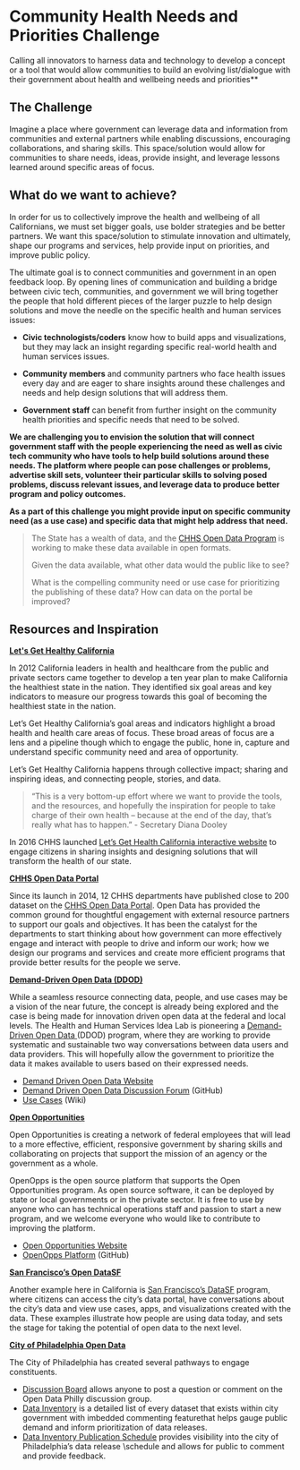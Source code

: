 # Community Health Needs and Priorities Challenge

Calling all innovators to harness data and technology to develop a
concept or a tool that would allow communities to build an evolving
list/dialogue with their government about health and wellbeing needs and
priorities**

## The Challenge

Imagine a place where government can leverage data and information from
communities and external partners while enabling discussions,
encouraging collaborations, and sharing skills. This space/solution
would allow for communities to share needs, ideas, provide insight, and
leverage lessons learned around specific areas of focus.

## What do we want to achieve?

In order for us to collectively improve the health and wellbeing of all
Californians, we must set bigger goals, use bolder strategies and be
better partners. We want this space/solution to stimulate innovation and
ultimately, shape our programs and services, help provide input on
priorities, and improve public policy.

The ultimate goal is to connect communities and government in an open
feedback loop. By opening lines of communication and building a bridge
between civic tech, communities, and government we will bring together
the people that hold different pieces of the larger puzzle to help
design solutions and move the needle on the specific health and human
services issues:

-   **Civic technologists/coders** know how to build apps and
    visualizations, but they may lack an insight regarding specific
    real-world health and human services issues.

-   **Community members** and community partners who face health issues
    every day and are eager to share insights around these challenges
    and needs and help design solutions that will address them.

-   **Government staff** can benefit from further insight on the
    community health priorities and specific needs that need to
    be solved.

**We are challenging you to envision the solution that will connect
government staff with the people experiencing the need as well as civic
tech community who have tools to help build solutions around these
needs. The platform where people can pose challenges or problems,
advertise skill sets, volunteer their particular skills to solving posed
problems, discuss relevant issues, and leverage data to produce better
program and policy outcomes.**

**As a part of this challenge you might provide input on specific
community need (as a use case) and specific data that might help address
that need.**

> The State has a wealth of data, and the [CHHS Open Data
> Program](https://chhs.data.ca.gov) is working to make these data
> available in open formats.
>
> Given the data available, what other data would the public like to
> see?
>
> What is the compelling community need or use case for prioritizing the
> publishing of these data? How can data on the portal be improved?

## Resources and Inspiration

[**Let's Get Healthy California**](https://letsgethealthy.ca.gov/)

In 2012 California leaders in health and healthcare from the public
and private sectors came together to develop a ten year plan to make
California the healthiest state in the nation. They identified six
goal areas and key indicators to measure our progress towards this
goal of becoming the healthiest state in the nation.

Let’s Get Healthy California’s goal areas and indicators highlight a
broad health and health care areas of focus. These broad areas of
focus are a lens and a pipeline though which to engage the public,
hone in, capture and understand specific community need and area of
opportunity.

Let’s Get Healthy California happens through collective impact; sharing and inspiring ideas, and connecting people, stories, and data.

>“This is a very bottom-up effort where we want to provide the tools,
> and the resources, and hopefully the inspiration for people to take
> charge of their own health – because at the end of the day, that’s
> really what has to happen.” - Secretary Diana Dooley

In 2016 CHHS launched [Let’s Get Health California interactive
website](http://www.letsgethealthy.ca.gov) to engage citizens in
sharing insights and designing solutions that will transform the
health of our state.

[**CHHS Open Data Portal**](https://chhs.data.ca.gov/)

Since its launch in 2014, 12 CHHS departments have published close to
200 dataset on the [CHHS Open Data Portal](https://chhs.data.ca.gov/).
Open Data has provided the common ground for thoughtful engagement
with external resource partners to support our goals and objectives.
It has been the catalyst for the departments to start thinking about
how government can more effectively engage and interact with people to
drive and inform our work; how we design our programs and services and
create more efficient programs that provide better results for the
people we serve.

[**Demand-Driven Open Data (DDOD)**](http://www.hhs.gov/idealab/projects-item/demand-driven-open-data/)

While a seamless resource connecting data, people, and use cases may
be a vision of the near future, the concept is already being explored
and the case is being made for innovation driven open data at the
federal and local levels. The Health and Human Services Idea Lab is
pioneering a [Demand-Driven Open
Data ](http://www.hhs.gov/idealab/projects-item/demand-driven-open-data/)(DDOD)
program, where they are working to provide systematic and sustainable
two way conversations between data users and data providers. This will
hopefully allow the government to prioritize the data it makes
available to users based on their expressed needs.

- [Demand Driven Open Data Website](http://ddod.healthdata.gov/wiki/Main_Page/)
- [Demand Driven Open Data Discussion Forum](https://github.com/demand-driven-open-data/ddod-intake/issues) (GitHub)
- [Use Cases](http://hhs.ddod.us/wiki/Use_Cases) (Wiki)

[**Open Opportunities**](http://www.digitalgov.gov/join-digitalgov/open-opportunities-in-digitalgov/)

Open Opportunities is creating a network of federal employees that will lead to a more effective, efficient, responsive government by sharing skills and collaborating on projects that support the mission of an agency or the government as a whole.

OpenOpps is the open source platform that supports the Open Opportunities program. As open source software, it can be deployed by state or local governments or in the private sector. It is free to use by anyone who can has technical operations staff and passion to start a new program, and we welcome everyone who would like to contribute to improving the platform.

- [Open Opportunities Website](https://openopps.digitalgov.gov/)
- [OpenOpps Platform](https://github.com/openopps/openopps-platform) (GitHub)
 
[**San Francisco’s Open DataSF**](http://datasf.org/)

Another example here in California is [San Francisco’s
DataSF](http://datasf.org/) program, where citizens can access the
city’s data portal, have conversations about the city’s data and view
use cases, apps, and visualizations created with the data. These
examples illustrate how people are using data today, and sets the
stage for taking the potential of open data to the next level.

[**City of Philadelphia Open Data**](http://www.phila.gov/data/)

The City of Philadelphia has created several pathways to engage
constituents.

- [Discussion Board](http://cityofphiladelphia.github.io/slash-data/discuss/) allows
anyone to post a question or comment on the Open Data Philly
discussion group.
- [Data Inventory](http://cityofphiladelphia.github.io/slash-data/inventory/)
is a detailed list of every dataset that exists within city government
with imbedded commenting featurethat helps gauge public demand and
inform prioritization of data releases.
- [Data Inventory Publication Schedule](https://trello.com/b/iUUy84lK/deprecated-city-of-philadelphia-open-data-pipeline)
provides visibility into the city of Philadelphia’s data release
\schedule and allows for public to comment and provide feedback.
